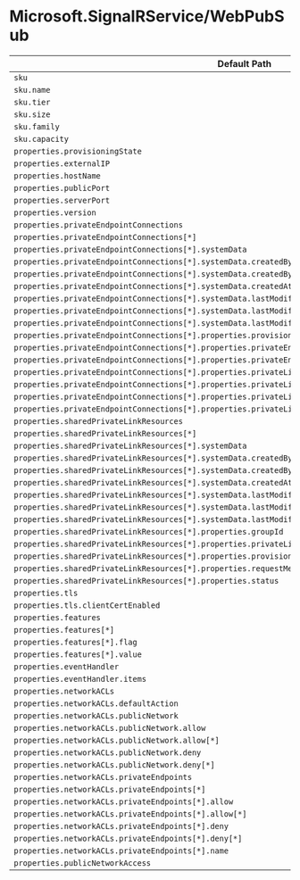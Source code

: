 # Microsoft.SignalRService/WebPubSub

| Default Path | Alias |
|---|---|
| `sku` | `Microsoft.SignalRService/webPubSub/sku` |
| `sku.name` | `Microsoft.SignalRService/webPubSub/sku.name` |
| `sku.tier` | `Microsoft.SignalRService/webPubSub/sku.tier` |
| `sku.size` | `Microsoft.SignalRService/webPubSub/sku.size` |
| `sku.family` | `Microsoft.SignalRService/webPubSub/sku.family` |
| `sku.capacity` | `Microsoft.SignalRService/webPubSub/sku.capacity` |
| `properties.provisioningState` | `Microsoft.SignalRService/webPubSub/provisioningState` |
| `properties.externalIP` | `Microsoft.SignalRService/webPubSub/externalIP` |
| `properties.hostName` | `Microsoft.SignalRService/webPubSub/hostName` |
| `properties.publicPort` | `Microsoft.SignalRService/webPubSub/publicPort` |
| `properties.serverPort` | `Microsoft.SignalRService/webPubSub/serverPort` |
| `properties.version` | `Microsoft.SignalRService/webPubSub/version` |
| `properties.privateEndpointConnections` | `Microsoft.SignalRService/webPubSub/privateEndpointConnections` |
| `properties.privateEndpointConnections[*]` | `Microsoft.SignalRService/webPubSub/privateEndpointConnections[*]` |
| `properties.privateEndpointConnections[*].systemData` | `Microsoft.SignalRService/webPubSub/privateEndpointConnections[*].systemData` |
| `properties.privateEndpointConnections[*].systemData.createdBy` | `Microsoft.SignalRService/webPubSub/privateEndpointConnections[*].systemData.createdBy` |
| `properties.privateEndpointConnections[*].systemData.createdByType` | `Microsoft.SignalRService/webPubSub/privateEndpointConnections[*].systemData.createdByType` |
| `properties.privateEndpointConnections[*].systemData.createdAt` | `Microsoft.SignalRService/webPubSub/privateEndpointConnections[*].systemData.createdAt` |
| `properties.privateEndpointConnections[*].systemData.lastModifiedBy` | `Microsoft.SignalRService/webPubSub/privateEndpointConnections[*].systemData.lastModifiedBy` |
| `properties.privateEndpointConnections[*].systemData.lastModifiedByType` | `Microsoft.SignalRService/webPubSub/privateEndpointConnections[*].systemData.lastModifiedByType` |
| `properties.privateEndpointConnections[*].systemData.lastModifiedAt` | `Microsoft.SignalRService/webPubSub/privateEndpointConnections[*].systemData.lastModifiedAt` |
| `properties.privateEndpointConnections[*].properties.provisioningState` | `Microsoft.SignalRService/webPubSub/privateEndpointConnections[*].provisioningState` |
| `properties.privateEndpointConnections[*].properties.privateEndpoint` | `Microsoft.SignalRService/webPubSub/privateEndpointConnections[*].privateEndpoint` |
| `properties.privateEndpointConnections[*].properties.privateEndpoint.id` | `Microsoft.SignalRService/webPubSub/privateEndpointConnections[*].privateEndpoint.id` |
| `properties.privateEndpointConnections[*].properties.privateLinkServiceConnectionState` | `Microsoft.SignalRService/webPubSub/privateEndpointConnections[*].privateLinkServiceConnectionState` |
| `properties.privateEndpointConnections[*].properties.privateLinkServiceConnectionState.status` | `Microsoft.SignalRService/webPubSub/privateEndpointConnections[*].privateLinkServiceConnectionState.status` |
| `properties.privateEndpointConnections[*].properties.privateLinkServiceConnectionState.description` | `Microsoft.SignalRService/webPubSub/privateEndpointConnections[*].privateLinkServiceConnectionState.description` |
| `properties.privateEndpointConnections[*].properties.privateLinkServiceConnectionState.actionsRequired` | `Microsoft.SignalRService/webPubSub/privateEndpointConnections[*].privateLinkServiceConnectionState.actionsRequired` |
| `properties.sharedPrivateLinkResources` | `Microsoft.SignalRService/webPubSub/sharedPrivateLinkResources` |
| `properties.sharedPrivateLinkResources[*]` | `Microsoft.SignalRService/webPubSub/sharedPrivateLinkResources[*]` |
| `properties.sharedPrivateLinkResources[*].systemData` | `Microsoft.SignalRService/webPubSub/sharedPrivateLinkResources[*].systemData` |
| `properties.sharedPrivateLinkResources[*].systemData.createdBy` | `Microsoft.SignalRService/webPubSub/sharedPrivateLinkResources[*].systemData.createdBy` |
| `properties.sharedPrivateLinkResources[*].systemData.createdByType` | `Microsoft.SignalRService/webPubSub/sharedPrivateLinkResources[*].systemData.createdByType` |
| `properties.sharedPrivateLinkResources[*].systemData.createdAt` | `Microsoft.SignalRService/webPubSub/sharedPrivateLinkResources[*].systemData.createdAt` |
| `properties.sharedPrivateLinkResources[*].systemData.lastModifiedBy` | `Microsoft.SignalRService/webPubSub/sharedPrivateLinkResources[*].systemData.lastModifiedBy` |
| `properties.sharedPrivateLinkResources[*].systemData.lastModifiedByType` | `Microsoft.SignalRService/webPubSub/sharedPrivateLinkResources[*].systemData.lastModifiedByType` |
| `properties.sharedPrivateLinkResources[*].systemData.lastModifiedAt` | `Microsoft.SignalRService/webPubSub/sharedPrivateLinkResources[*].systemData.lastModifiedAt` |
| `properties.sharedPrivateLinkResources[*].properties.groupId` | `Microsoft.SignalRService/webPubSub/sharedPrivateLinkResources[*].groupId` |
| `properties.sharedPrivateLinkResources[*].properties.privateLinkResourceId` | `Microsoft.SignalRService/webPubSub/sharedPrivateLinkResources[*].privateLinkResourceId` |
| `properties.sharedPrivateLinkResources[*].properties.provisioningState` | `Microsoft.SignalRService/webPubSub/sharedPrivateLinkResources[*].provisioningState` |
| `properties.sharedPrivateLinkResources[*].properties.requestMessage` | `Microsoft.SignalRService/webPubSub/sharedPrivateLinkResources[*].requestMessage` |
| `properties.sharedPrivateLinkResources[*].properties.status` | `Microsoft.SignalRService/webPubSub/sharedPrivateLinkResources[*].status` |
| `properties.tls` | `Microsoft.SignalRService/webPubSub/tls` |
| `properties.tls.clientCertEnabled` | `Microsoft.SignalRService/webPubSub/tls.clientCertEnabled` |
| `properties.features` | `Microsoft.SignalRService/webPubSub/features` |
| `properties.features[*]` | `Microsoft.SignalRService/webPubSub/features[*]` |
| `properties.features[*].flag` | `Microsoft.SignalRService/webPubSub/features[*].flag` |
| `properties.features[*].value` | `Microsoft.SignalRService/webPubSub/features[*].value` |
| `properties.eventHandler` | `Microsoft.SignalRService/webPubSub/eventHandler` |
| `properties.eventHandler.items` | `Microsoft.SignalRService/webPubSub/eventHandler.items` |
| `properties.networkACLs` | `Microsoft.SignalRService/webPubSub/networkACLs` |
| `properties.networkACLs.defaultAction` | `Microsoft.SignalRService/webPubSub/networkACLs.defaultAction` |
| `properties.networkACLs.publicNetwork` | `Microsoft.SignalRService/webPubSub/networkACLs.publicNetwork` |
| `properties.networkACLs.publicNetwork.allow` | `Microsoft.SignalRService/webPubSub/networkACLs.publicNetwork.allow` |
| `properties.networkACLs.publicNetwork.allow[*]` | `Microsoft.SignalRService/webPubSub/networkACLs.publicNetwork.allow[*]` |
| `properties.networkACLs.publicNetwork.deny` | `Microsoft.SignalRService/webPubSub/networkACLs.publicNetwork.deny` |
| `properties.networkACLs.publicNetwork.deny[*]` | `Microsoft.SignalRService/webPubSub/networkACLs.publicNetwork.deny[*]` |
| `properties.networkACLs.privateEndpoints` | `Microsoft.SignalRService/webPubSub/networkACLs.privateEndpoints` |
| `properties.networkACLs.privateEndpoints[*]` | `Microsoft.SignalRService/webPubSub/networkACLs.privateEndpoints[*]` |
| `properties.networkACLs.privateEndpoints[*].allow` | `Microsoft.SignalRService/webPubSub/networkACLs.privateEndpoints[*].allow` |
| `properties.networkACLs.privateEndpoints[*].allow[*]` | `Microsoft.SignalRService/webPubSub/networkACLs.privateEndpoints[*].allow[*]` |
| `properties.networkACLs.privateEndpoints[*].deny` | `Microsoft.SignalRService/webPubSub/networkACLs.privateEndpoints[*].deny` |
| `properties.networkACLs.privateEndpoints[*].deny[*]` | `Microsoft.SignalRService/webPubSub/networkACLs.privateEndpoints[*].deny[*]` |
| `properties.networkACLs.privateEndpoints[*].name` | `Microsoft.SignalRService/webPubSub/networkACLs.privateEndpoints[*].name` |
| `properties.publicNetworkAccess` | `Microsoft.SignalRService/webPubSub/publicNetworkAccess` |

